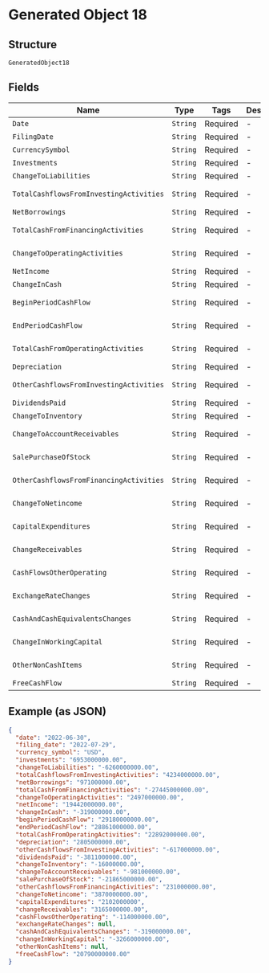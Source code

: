 
# Generated Object 18

## Structure

`GeneratedObject18`

## Fields

| Name | Type | Tags | Description | Getter | Setter |
|  --- | --- | --- | --- | --- | --- |
| `Date` | `String` | Required | - | String getDate() | setDate(String date) |
| `FilingDate` | `String` | Required | - | String getFilingDate() | setFilingDate(String filingDate) |
| `CurrencySymbol` | `String` | Required | - | String getCurrencySymbol() | setCurrencySymbol(String currencySymbol) |
| `Investments` | `String` | Required | - | String getInvestments() | setInvestments(String investments) |
| `ChangeToLiabilities` | `String` | Required | - | String getChangeToLiabilities() | setChangeToLiabilities(String changeToLiabilities) |
| `TotalCashflowsFromInvestingActivities` | `String` | Required | - | String getTotalCashflowsFromInvestingActivities() | setTotalCashflowsFromInvestingActivities(String totalCashflowsFromInvestingActivities) |
| `NetBorrowings` | `String` | Required | - | String getNetBorrowings() | setNetBorrowings(String netBorrowings) |
| `TotalCashFromFinancingActivities` | `String` | Required | - | String getTotalCashFromFinancingActivities() | setTotalCashFromFinancingActivities(String totalCashFromFinancingActivities) |
| `ChangeToOperatingActivities` | `String` | Required | - | String getChangeToOperatingActivities() | setChangeToOperatingActivities(String changeToOperatingActivities) |
| `NetIncome` | `String` | Required | - | String getNetIncome() | setNetIncome(String netIncome) |
| `ChangeInCash` | `String` | Required | - | String getChangeInCash() | setChangeInCash(String changeInCash) |
| `BeginPeriodCashFlow` | `String` | Required | - | String getBeginPeriodCashFlow() | setBeginPeriodCashFlow(String beginPeriodCashFlow) |
| `EndPeriodCashFlow` | `String` | Required | - | String getEndPeriodCashFlow() | setEndPeriodCashFlow(String endPeriodCashFlow) |
| `TotalCashFromOperatingActivities` | `String` | Required | - | String getTotalCashFromOperatingActivities() | setTotalCashFromOperatingActivities(String totalCashFromOperatingActivities) |
| `Depreciation` | `String` | Required | - | String getDepreciation() | setDepreciation(String depreciation) |
| `OtherCashflowsFromInvestingActivities` | `String` | Required | - | String getOtherCashflowsFromInvestingActivities() | setOtherCashflowsFromInvestingActivities(String otherCashflowsFromInvestingActivities) |
| `DividendsPaid` | `String` | Required | - | String getDividendsPaid() | setDividendsPaid(String dividendsPaid) |
| `ChangeToInventory` | `String` | Required | - | String getChangeToInventory() | setChangeToInventory(String changeToInventory) |
| `ChangeToAccountReceivables` | `String` | Required | - | String getChangeToAccountReceivables() | setChangeToAccountReceivables(String changeToAccountReceivables) |
| `SalePurchaseOfStock` | `String` | Required | - | String getSalePurchaseOfStock() | setSalePurchaseOfStock(String salePurchaseOfStock) |
| `OtherCashflowsFromFinancingActivities` | `String` | Required | - | String getOtherCashflowsFromFinancingActivities() | setOtherCashflowsFromFinancingActivities(String otherCashflowsFromFinancingActivities) |
| `ChangeToNetincome` | `String` | Required | - | String getChangeToNetincome() | setChangeToNetincome(String changeToNetincome) |
| `CapitalExpenditures` | `String` | Required | - | String getCapitalExpenditures() | setCapitalExpenditures(String capitalExpenditures) |
| `ChangeReceivables` | `String` | Required | - | String getChangeReceivables() | setChangeReceivables(String changeReceivables) |
| `CashFlowsOtherOperating` | `String` | Required | - | String getCashFlowsOtherOperating() | setCashFlowsOtherOperating(String cashFlowsOtherOperating) |
| `ExchangeRateChanges` | `String` | Required | - | String getExchangeRateChanges() | setExchangeRateChanges(String exchangeRateChanges) |
| `CashAndCashEquivalentsChanges` | `String` | Required | - | String getCashAndCashEquivalentsChanges() | setCashAndCashEquivalentsChanges(String cashAndCashEquivalentsChanges) |
| `ChangeInWorkingCapital` | `String` | Required | - | String getChangeInWorkingCapital() | setChangeInWorkingCapital(String changeInWorkingCapital) |
| `OtherNonCashItems` | `String` | Required | - | String getOtherNonCashItems() | setOtherNonCashItems(String otherNonCashItems) |
| `FreeCashFlow` | `String` | Required | - | String getFreeCashFlow() | setFreeCashFlow(String freeCashFlow) |

## Example (as JSON)

```json
{
  "date": "2022-06-30",
  "filing_date": "2022-07-29",
  "currency_symbol": "USD",
  "investments": "6953000000.00",
  "changeToLiabilities": "-6260000000.00",
  "totalCashflowsFromInvestingActivities": "4234000000.00",
  "netBorrowings": "971000000.00",
  "totalCashFromFinancingActivities": "-27445000000.00",
  "changeToOperatingActivities": "2497000000.00",
  "netIncome": "19442000000.00",
  "changeInCash": "-319000000.00",
  "beginPeriodCashFlow": "29180000000.00",
  "endPeriodCashFlow": "28861000000.00",
  "totalCashFromOperatingActivities": "22892000000.00",
  "depreciation": "2805000000.00",
  "otherCashflowsFromInvestingActivities": "-617000000.00",
  "dividendsPaid": "-3811000000.00",
  "changeToInventory": "-16000000.00",
  "changeToAccountReceivables": "-981000000.00",
  "salePurchaseOfStock": "-21865000000.00",
  "otherCashflowsFromFinancingActivities": "231000000.00",
  "changeToNetincome": "3870000000.00",
  "capitalExpenditures": "2102000000",
  "changeReceivables": "3165000000.00",
  "cashFlowsOtherOperating": "-114000000.00",
  "exchangeRateChanges": null,
  "cashAndCashEquivalentsChanges": "-319000000.00",
  "changeInWorkingCapital": "-3266000000.00",
  "otherNonCashItems": null,
  "freeCashFlow": "20790000000.00"
}
```

